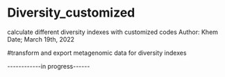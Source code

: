 # Diversity_customized
calculate different diversity indexes with customized codes
Author: Khem
Date; March 19th, 2022

#transform and export metagenomic data for diversity indexes

------------in progress------

